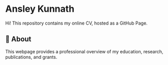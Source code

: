 # Ansley Kunnath

Hi! This repository contains my online CV, hosted as a GitHub Page.

## 📄 About
This webpage provides a professional overview of my education, research, publications, and grants.  
